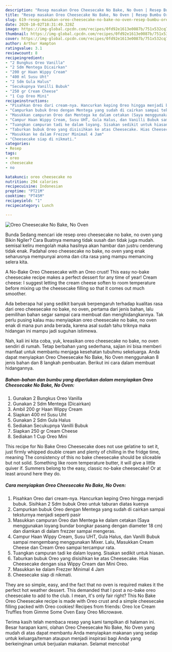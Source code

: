```yaml
---
description: "Resep masakan Oreo Cheesecake No Bake, No Oven | Resep Bumbu Oreo Cheesecake No Bake, No Oven Yang Lezat"
title: "Resep masakan Oreo Cheesecake No Bake, No Oven | Resep Bumbu Oreo Cheesecake No Bake, No Oven Yang Lezat"
slug: 619-resep-masakan-oreo-cheesecake-no-bake-no-oven-resep-bumbu-oreo-cheesecake-no-bake-no-oven-yang-lezat
date: 2020-10-02T18:31:49.328Z
image: https://img-global.cpcdn.com/recipes/0fd92e1613e0087b/751x532cq70/oreo-cheesecake-no-bake-no-oven-foto-resep-utama.jpg
thumbnail: https://img-global.cpcdn.com/recipes/0fd92e1613e0087b/751x532cq70/oreo-cheesecake-no-bake-no-oven-foto-resep-utama.jpg
cover: https://img-global.cpcdn.com/recipes/0fd92e1613e0087b/751x532cq70/oreo-cheesecake-no-bake-no-oven-foto-resep-utama.jpg
author: Arthur Hampton
ratingvalue: 3.1
reviewcount: 8
recipeingredient:
- "2 Bungkus Oreo Vanilla"
- "2 Sdm Mentega Dicairkan"
- "200 gr Haan Wippy Cream"
- "400 ml Susu Uht"
- "2 Sdm Gula Halus"
- "Secukupnya Vanilli Bubuk"
- "250 gr Cream Cheese"
- "1 Cup Oreo Mini"
recipeinstructions:
- "Pisahkan Oreo dari cream-nya. Hancurkan keping Oreo hingga menjadi bubuk. Sisihkan 2 Sdm bubuk Oreo untuk taburan diatas kuenya"
- "Campurkan bubuk Oreo dengan Mentega yang sudah di cairkan sampai teksturnya menjadi seperti pasir"
- "Masukkan campuran Oreo dan Mentega ke dalam cetakan (Saya menggunakan loyang bundar bongkar pasang dengan diameter 18 cm) dan diamkan di dalam frezzer sampai mengeras."
- "Campur Haan Wippy Cream, Susu UHT, Gula Halus, dan Vanilli Bubuk sampai mengembang menggunakan Mixer. Lalu, Masukkan Cream Cheese dan Cream Oreo sampai tercampur rata."
- "Tuangkan campuran tadi ke dalam loyang. Sisakan sedikit untuk hiasan."
- "Taburkan bubuk Oreo yang disisihkan ke atas Cheesecake. Hias Cheesecake dengan sisa Wippy Cream dan Mini Oreo."
- "Masukkan ke dalam Frezzer Minimal 4 Jam"
- "Cheesecake siap di nikmati."
categories:
- Resep
tags:
- oreo
- cheesecake
- no

katakunci: oreo cheesecake no 
nutrition: 294 calories
recipecuisine: Indonesian
preptime: "PT21M"
cooktime: "PT45M"
recipeyield: "1"
recipecategory: Lunch

---
```



![Oreo Cheesecake No Bake, No Oven](https://img-global.cpcdn.com/recipes/0fd92e1613e0087b/751x532cq70/oreo-cheesecake-no-bake-no-oven-foto-resep-utama.jpg)

Bunda Sedang mencari ide resep oreo cheesecake no bake, no oven yang Bikin Ngiler? Cara Buatnya memang tidak susah dan tidak juga mudah. semisal keliru mengolah maka hasilnya akan hambar dan justru cenderung tidak enak. Padahal oreo cheesecake no bake, no oven yang enak seharusnya mempunyai aroma dan cita rasa yang mampu memancing selera kita.

A No-Bake Oreo Cheesecake with an Oreo crust! This easy no-bake cheesecake recipe makes a perfect dessert for any time of year! Cream cheese: I suggest letting the cream cheese soften to room temperature before mixing up the cheesecake filling so that it comes out much smoother.

Ada beberapa hal yang sedikit banyak berpengaruh terhadap kualitas rasa dari oreo cheesecake no bake, no oven, pertama dari jenis bahan, lalu pemilihan bahan segar sampai cara membuat dan menghidangkannya. Tak perlu pusing kalau mau menyiapkan oreo cheesecake no bake, no oven enak di mana pun anda berada, karena asal sudah tahu triknya maka hidangan ini mampu jadi suguhan istimewa.


Nah, kali ini kita coba, yuk, kreasikan oreo cheesecake no bake, no oven sendiri di rumah. Tetap berbahan yang sederhana, sajian ini bisa memberi manfaat untuk membantu menjaga kesehatan tubuhmu sekeluarga. Anda dapat menyiapkan Oreo Cheesecake No Bake, No Oven menggunakan 8 jenis bahan dan 8 langkah pembuatan. Berikut ini cara dalam membuat hidangannya.

<!--inarticleads1-->

##### Bahan-bahan dan bumbu yang diperlukan dalam menyiapkan Oreo Cheesecake No Bake, No Oven:

1. Gunakan 2 Bungkus Oreo Vanilla
1. Gunakan 2 Sdm Mentega (Dicairkan)
1. Ambil 200 gr Haan Wippy Cream
1. Siapkan 400 ml Susu Uht
1. Gunakan 2 Sdm Gula Halus
1. Sediakan Secukupnya Vanilli Bubuk
1. Siapkan 250 gr Cream Cheese
1. Sediakan 1 Cup Oreo Mini


This recipe for No Bake Oreo Cheesecake does not use gelatine to set it, just firmly whipped double cream and plenty of chilling in the fridge time, meaning The consistency of this no bake cheesecake should be sliceable but not solid. Something like room temperature butter, it will give a little quiver if. Summers belong to the easy, classic no-bake cheesecake! Or at least around here they do. 

<!--inarticleads2-->

##### Cara menyiapkan Oreo Cheesecake No Bake, No Oven:

1. Pisahkan Oreo dari cream-nya. Hancurkan keping Oreo hingga menjadi bubuk. Sisihkan 2 Sdm bubuk Oreo untuk taburan diatas kuenya
1. Campurkan bubuk Oreo dengan Mentega yang sudah di cairkan sampai teksturnya menjadi seperti pasir
1. Masukkan campuran Oreo dan Mentega ke dalam cetakan (Saya menggunakan loyang bundar bongkar pasang dengan diameter 18 cm) dan diamkan di dalam frezzer sampai mengeras.
1. Campur Haan Wippy Cream, Susu UHT, Gula Halus, dan Vanilli Bubuk sampai mengembang menggunakan Mixer. Lalu, Masukkan Cream Cheese dan Cream Oreo sampai tercampur rata.
1. Tuangkan campuran tadi ke dalam loyang. Sisakan sedikit untuk hiasan.
1. Taburkan bubuk Oreo yang disisihkan ke atas Cheesecake. Hias Cheesecake dengan sisa Wippy Cream dan Mini Oreo.
1. Masukkan ke dalam Frezzer Minimal 4 Jam
1. Cheesecake siap di nikmati.


They are so simple, easy, and the fact that no oven is required makes it the perfect hot weather dessert. This demanded that I post a no-bake oreo cheesecake to add to the club. I mean, it&#39;s only fair right? This No Bake Oreo Cheesecake recipe is made with Oreo crust and a simple cheesecake filling packed with Oreo cookies! Recipes from friends: Oreo Ice Cream Truffles from Gimme Some Oven Easy Oreo Microwave. 

Terima kasih telah membaca resep yang kami tampilkan di halaman ini. Besar harapan kami, olahan Oreo Cheesecake No Bake, No Oven yang mudah di atas dapat membantu Anda menyiapkan makanan yang sedap untuk keluarga/teman ataupun menjadi inspirasi bagi Anda yang berkeinginan untuk berjualan makanan. Selamat mencoba!

